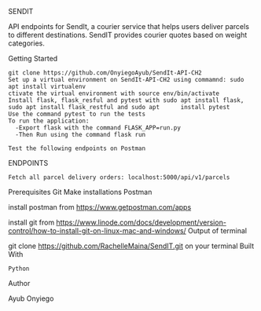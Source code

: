 

SENDIT

API  endpoints for SendIt, a courier service that helps users deliver parcels to different destinations. SendIT provides courier quotes based on weight categories.

Getting Started

    git clone https://github.com/OnyiegoAyub/SendIt-API-CH2
    Set up a virtual environment on SendIt-API-CH2 using commamnd: sudo apt install virtualenv
    ctivate the virtual environment with source env/bin/activate
    Install flask, flask_resful and pytest with sudo apt install flask, sudo apt install flask_restful and sudo apt      install pytest
    Use the command pytest to run the tests
    To run the application:
      -Export flask with the command FLASK_APP=run.py
      -Then Run using the command flask run
      
    Test the following endpoints on Postman

ENDPOINTS

    Fetch all parcel delivery orders: localhost:5000/api/v1/parcels
    

Prerequisites
  Git
  Make installations
  Postman


install postman from https://www.getpostman.com/apps

install git from https://www.linode.com/docs/development/version-control/how-to-install-git-on-linux-mac-and-windows/
Output of terminal

git clone https://github.com/RachelleMaina/SendIT.git on your terminal
Built With

    Python

Author

  Ayub Onyiego

